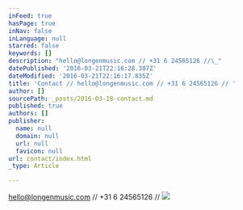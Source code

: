 ```yaml
---
inFeed: true
hasPage: true
inNav: false
inLanguage: null
starred: false
keywords: []
description: "hello@longenmusic.com // +31 6 24565126 //\_"
datePublished: '2016-03-21T22:16:28.387Z'
dateModified: '2016-03-21T22:16:17.835Z'
title: 'Contact // hello@longenmusic.com // +31 6 24565126 // '
author: []
sourcePath: _posts/2016-03-18-contact.md
published: true
authors: []
publisher:
  name: null
  domain: null
  url: null
  favicon: null
url: contact/index.html
_type: Article

---
```

hello@longenmusic.com // +31 6 24565126 // ![](https://the-grid-user-content.s3-us-west-2.amazonaws.com/201c30fa-d98f-4fc2-80b5-9d5cedea95cb.jpg)